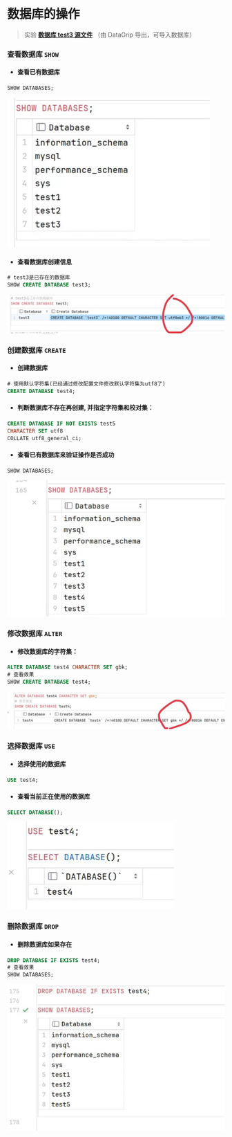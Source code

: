 # 数据库的操作

> 实验 **[数据库 test3 源文件](code/test3.sql)** （由 DataGrip 导出，可导入数据库）

### 查看数据库 `SHOW`

+ #### 查看已有数据库

```sql
SHOW DATABASES;
```

![ ](img/2-1-1.jpg)

+ #### 查看数据库创建信息

```sql
# test3是已存在的数据库
SHOW CREATE DATABASE test3;
```

![ ](img/2-1-2.jpg)

### 创建数据库 `CREATE`

+ #### 创建数据库

```sql
# 使用默认字符集(已经通过修改配置文件修改默认字符集为utf8了)
CREATE DATABASE test4;
```

+ #### 判断数据库不存在再创建, 并指定字符集和校对集：

```sql
CREATE DATABASE IF NOT EXISTS test5  
CHARACTER SET utf8  
COLLATE utf8_general_ci;
```

+ #### 查看已有数据库来验证操作是否成功

```sql
SHOW DATABASES;
```

![ ](img/2-1-3.jpg)

### 修改数据库 `ALTER`

+ #### 修改数据库的字符集：

```sql
ALTER DATABASE test4 CHARACTER SET gbk;
# 查看效果
SHOW CREATE DATABASE test4;
```

![ ](img/2-1-4.jpg)

### 选择数据库 `USE`

+ #### 选择使用的数据库

```sql
USE test4;
```

+ #### 查看当前正在使用的数据库

```sql
SELECT DATABASE();
```

![ ](img/2-1-5.jpg)

### 删除数据库 `DROP`

+ #### 删除数据库如果存在

```sql
DROP DATABASE IF EXISTS test4;
# 查看效果
SHOW DATABASES;
```

![ ](img/2-1-6.jpg)

